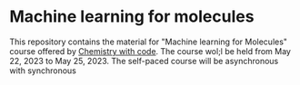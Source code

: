 # Machine learning for molecules
This repository contains the material for "Machine learning for Molecules" course offered by [Chemistry with code](https://facebook.com/@ChemistryWithCode). The course wol;l be held from May 22, 2023 to May 25, 2023. The self-paced course will be asynchronous with synchronous   
